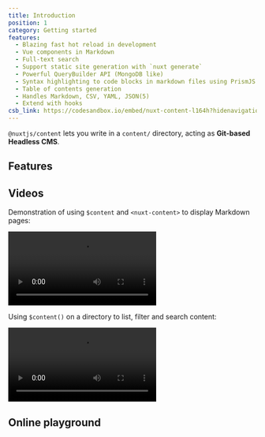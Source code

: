 ```yaml
---
title: Introduction
position: 1
category: Getting started
features:
  - Blazing fast hot reload in development
  - Vue components in Markdown
  - Full-text search
  - Support static site generation with `nuxt generate`
  - Powerful QueryBuilder API (MongoDB like)
  - Syntax highlighting to code blocks in markdown files using PrismJS.
  - Table of contents generation
  - Handles Markdown, CSV, YAML, JSON(5)
  - Extend with hooks
csb_link: https://codesandbox.io/embed/nuxt-content-l164h?hidenavigation=1&theme=dark
---
```


`@nuxtjs/content` lets you write in a `content/` directory, acting as **Git-based Headless CMS**.

## Features

<BaseList :items="features"></BaseList>

## Videos

Demonstration of using `$content` and `<nuxt-content>` to display Markdown pages:

<video src="https://res.cloudinary.com/nuxt/video/upload/v1588091670/nuxt-content_wxnjje.mp4" loop playsinline controls></video>

Using `$content()` on a directory to list, filter and search content: 

<video src="https://res.cloudinary.com/nuxt/video/upload/v1588095794/nuxt-content-movies_c0cq9p.mp4" loop playsinline controls></video>

## Online playground

<code-sandbox :src="csb_link"></code-sandbox>
